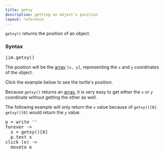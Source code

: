 ```yaml
---
title: getxy
description: getting an object's position
layout: reference
---
```


`getxy()` returns the position of an object. 

### Syntax

<pre class="jumbo">
<span data-dfnup="object">jim</span>.getxy()
</pre>

The position will be the [array](array.html) `[x, y]`, representing the `x` and `y` coordinates of the object. 

Click the example below to see the turtle's position.

<script type="figure">
p = write ''
forever ->
  p.html "[" + getxy()[0] + ", " + getxy()[1] + "]"
click (e) ->
  moveto e
</script>

Because `getxy()` returns an [array](array.html), it is very easy to get either the `x` or `y` coordinate without getting the other as well. 

The following example will only return the `x` value because of `getxy()[0]`. `getxy()[0]` would return the `y` value. 

<pre class="examp">
p = write ''
forever ->
  x = getxy()[0]
  p.text x
click (e) ->
  moveto e
</pre>

<script type="figure">
p = write ''
forever ->
  x = getxy()[0]
  p.text x
click (e) ->
  moveto e
</script>
